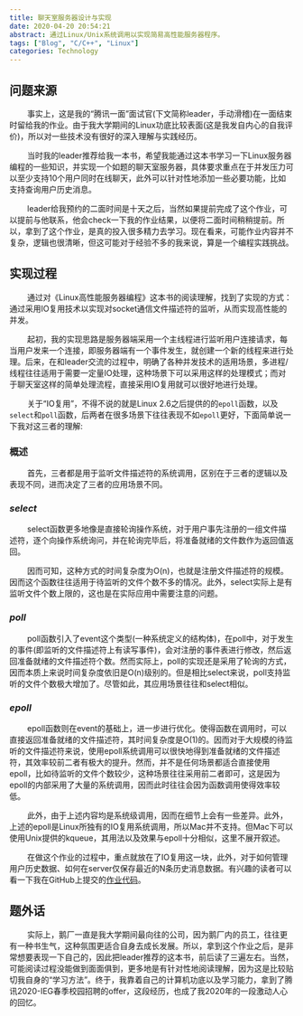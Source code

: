```yaml
---
title: 聊天室服务器设计与实现
date: 2020-04-20 20:54:21
abstract: 通过Linux/Unix系统调用以实现简易高性能服务器程序。
tags: ["Blog", "C/C++", "Linux"]
categories: Technology
---
```


## 问题来源

&#160; &#160; &#160; &#160; 事实上，这是我的“腾讯一面”面试官(下文简称leader，手动滑稽)在一面结束时留给我的作业。由于我大学期间的Linux功底比较表面(这是我发自内心的自我评价)，所以对一些技术没有很好的深入理解与实践经历。

&#160; &#160; &#160; &#160; 当时我的leader推荐给我一本书，希望我能通过这本书学习一下Linux服务器编程的一些知识，并实现一个如题的聊天室服务器，具体要求重点在于并发压力可以至少支持10个用户同时在线聊天，此外可以针对性地添加一些必要功能，比如支持查询用户历史消息。

&#160; &#160; &#160; &#160; leader给我预约的二面时间是十天之后，当然如果提前完成了这个作业，可以提前与他联系，他会check一下我的作业结果，以便将二面时间稍稍提前。所以，拿到了这个作业，是真的投入很多精力去学习。现在看来，可能作业内容并不复杂，逻辑也很清晰，但这可能对于经验不多的我来说，算是一个编程实践挑战。

## 实现过程

&#160; &#160; &#160; &#160; 通过对《Linux高性能服务器编程》这本书的阅读理解，找到了实现的方式：通过采用IO复用技术以实现对socket通信文件描述符的监听，从而实现高性能的并发。

&#160; &#160; &#160; &#160; 起初，我的实现思路是服务器端采用一个主线程进行监听用户连接请求，每当用户发来一个连接，即服务器端有一个事件发生，就创建一个新的线程来进行处理。后来，在和leader交流的过程中，明确了各种并发技术的适用场景，多进程/线程往往适用于需要一定量IO处理，这种场景下可以采用这样的处理模式；而对于聊天室这样的简单处理流程，直接采用IO复用就可以很好地进行处理。

&#160; &#160; &#160; &#160; 关于“IO复用”，不得不说的就是Linux 2.6之后提供的的`epoll`函数，以及`select`和`poll`函数，后两者在很多场景下往往表现不如`epoll`更好，下面简单说一下我对这三者的理解:

### 概述

&#160; &#160; &#160; &#160; 首先，三者都是用于监听文件描述符的系统调用，区别在于三者的逻辑以及表现不同，进而决定了三者的应用场景不同。

### _**select**_

&#160; &#160; &#160; &#160; select函数更多地像是直接轮询操作系统，对于用户事先注册的一组文件描述符，逐个向操作系统询问，并在轮询完毕后，将准备就绪的文件数作为返回值返回。

&#160; &#160; &#160; &#160; 因而可知，这种方式的时间复杂度为O(n)，也就是注册文件描述符的规模。因而这个函数往往适用于待监听的文件个数不多的情况。此外，select实际上是有监听文件个数上限的，这也是在实际应用中需要注意的问题。

### _**poll**_

&#160; &#160; &#160; &#160; poll函数引入了event这个类型(一种系统定义的结构体)，在poll中，对于发生的事件(即监听的文件描述符上有读写事件)，会对注册的事件表进行修改，然后返回准备就绪的文件描述符个数。然而实际上，poll的实现还是采用了轮询的方式，因而本质上来说时间复杂度依旧是O(n)级别的。但是相比select来说，poll支持监听的文件个数极大增加了。尽管如此，其应用场景往往和select相似。

### _**epoll**_

&#160; &#160; &#160; &#160; epoll函数则在event的基础上，进一步进行优化。使得函数在调用时，可以直接返回准备就绪的文件描述符，其时间复杂度是O(1)的。因而对于大规模的待监听的文件描述符来说，使用epoll系统调用可以很快地得到准备就绪的文件描述符，其效率较前二者有极大的提升。然而，并不是任何场景都适合直接使用epoll，比如待监听的文件个数较少，这种场景往往采用前二者即可，这是因为epoll的内部采用了大量的系统调用，因而此时往往会因为函数调用使得效率较低。

&#160; &#160; &#160; &#160; 此外，由于上述内容均是系统级调用，因而在细节上会有一些差异。此外，上述的epoll是Linux所独有的IO复用系统调用，所以Mac并不支持。但Mac下可以使用Unix提供的kqueue，其用法以及效果与epoll十分相似，这里不展开叙述。

&#160; &#160; &#160; &#160; 在做这个作业的过程中，重点就放在了IO复用这一块，此外，对于如何管理用户历史数据、如何在server仅保存最近的N条历史消息数据。有兴趣的读者可以看一下我在GitHub上提交的[作业代码](https://github.com/Modnars/ModServer/tree/master/homework)。

## 题外话

&#160; &#160; &#160; &#160; 实际上，鹅厂一直是我大学期间最向往的公司，因为鹅厂内的员工，往往更有一种书生气，这种氛围更适合自身去成长发展。所以，拿到这个作业之后，是非常想要表现一下自己的，因此把leader推荐的这本书，前后读了三遍左右。当然，可能阅读过程没能做到面面俱到，更多地是有针对性地阅读理解，因为这是比较贴切我自身的“学习方法”。终于，我靠着自己的计算机功底以及学习能力，拿到了腾讯2020-IEG春季校园招聘的offer，这段经历，也成了我2020年的一段激动人心的回忆。
